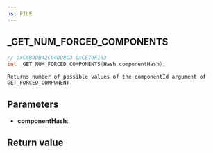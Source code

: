 ```yaml
---
ns: FILE
---
```

## _GET_NUM_FORCED_COMPONENTS

```c
// 0xC6B9DB42C04DD8C3 0xCE70F183
int _GET_NUM_FORCED_COMPONENTS(Hash componentHash);
```

```
Returns number of possible values of the componentId argument of GET_FORCED_COMPONENT.  
```

## Parameters
* **componentHash**: 

## Return value
